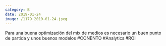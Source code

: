 ```yaml
--- 
category: B 
date: 2019-01-24 
image: /1179_2019-01-24.jpeg 
--- 
```


Para una buena optimización del mix de medios es necesario un buen punto de partida y unos buenos modelos #CONENTO #Analytics #ROI